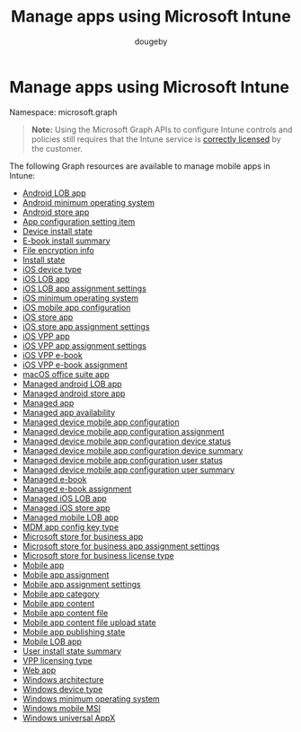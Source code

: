 ﻿---
title: "Manage apps using Microsoft Intune"
description: "The following Graph resources are available to manage mobile apps in Intune:  "
author: "dougeby"
localization_priority: Normal
ms.prod: "intune"
doc_type: conceptualPageType
---

# Manage apps using Microsoft Intune

Namespace: microsoft.graph

> **Note:** Using the Microsoft Graph APIs to configure Intune controls and policies still requires that the Intune service is [correctly licensed](https://www.microsoft.com/en-us/cloud-platform/microsoft-intune-pricing) by the customer.

The following Graph resources are available to manage mobile apps in Intune:  

- [Android LOB app](intune-apps-androidlobapp.md)
- [Android minimum operating system](intune-apps-androidminimumoperatingsystem.md)
- [Android store app](intune-apps-androidstoreapp.md)
- [App configuration setting item](intune-apps-appconfigurationsettingitem.md)
- [Device install state](intune-books-deviceinstallstate.md)
- [E-book install summary](intune-books-ebookinstallsummary.md)
- [File encryption info](intune-apps-fileencryptioninfo.md)
- [Install state](intune-books-installstate.md)
- [iOS device type](intune-apps-iosdevicetype.md)
- [iOS LOB app](intune-apps-ioslobapp.md)
- [iOS LOB app assignment settings](intune-apps-ioslobappassignmentsettings.md)
- [iOS minimum operating system](intune-apps-iosminimumoperatingsystem.md)
- [iOS mobile app configuration](intune-apps-iosmobileappconfiguration.md)
- [iOS store app](intune-apps-iosstoreapp.md)
- [iOS store app assignment settings](intune-apps-iosstoreappassignmentsettings.md)
- [iOS VPP app](intune-apps-iosvppapp.md)
- [iOS VPP app assignment settings](intune-apps-iosvppappassignmentsettings.md)
- [iOS VPP e-book](intune-books-iosvppebook.md)
- [iOS VPP e-book assignment](intune-books-iosvppebookassignment.md)
- [macOS office suite app](intune-apps-macosofficesuiteapp.md)
- [Managed android LOB app](intune-apps-managedandroidlobapp.md)
- [Managed android store app](intune-apps-managedandroidstoreapp.md)
- [Managed app](intune-apps-managedapp.md)
- [Managed app availability](intune-apps-managedappavailability.md)
- [Managed device mobile app configuration](intune-apps-manageddevicemobileappconfiguration.md)
- [Managed device mobile app configuration assignment](intune-apps-manageddevicemobileappconfigurationassignment.md)
- [Managed device mobile app configuration device status](intune-apps-manageddevicemobileappconfigurationdevicestatus.md)
- [Managed device mobile app configuration device summary](intune-apps-manageddevicemobileappconfigurationdevicesummary.md)
- [Managed device mobile app configuration user status](intune-apps-manageddevicemobileappconfigurationuserstatus.md)
- [Managed device mobile app configuration user summary](intune-apps-manageddevicemobileappconfigurationusersummary.md)
- [Managed e-book](intune-books-managedebook.md)
- [Managed e-book assignment](intune-books-managedebookassignment.md)
- [Managed iOS LOB app](intune-apps-managedioslobapp.md)
- [Managed iOS store app](intune-apps-managediosstoreapp.md)
- [Managed mobile LOB app](intune-apps-managedmobilelobapp.md)
- [MDM app config key type](intune-apps-mdmappconfigkeytype.md)
- [Microsoft store for business app](intune-apps-microsoftstoreforbusinessapp.md)
- [Microsoft store for business app assignment settings](intune-apps-microsoftstoreforbusinessappassignmentsettings.md)
- [Microsoft store for business license type](intune-apps-microsoftstoreforbusinesslicensetype.md)
- [Mobile app](intune-apps-mobileapp.md)
- [Mobile app assignment](intune-apps-mobileappassignment.md)
- [Mobile app assignment settings](intune-apps-mobileappassignmentsettings.md)
- [Mobile app category](intune-apps-mobileappcategory.md)
- [Mobile app content](intune-apps-mobileappcontent.md)
- [Mobile app content file](intune-apps-mobileappcontentfile.md)
- [Mobile app content file upload state](intune-apps-mobileappcontentfileuploadstate.md)
- [Mobile app publishing state](intune-apps-mobileapppublishingstate.md)
- [Mobile LOB app](intune-apps-mobilelobapp.md)
- [User install state summary](intune-books-userinstallstatesummary.md)
- [VPP licensing type](intune-apps-vpplicensingtype.md)
- [Web app](intune-apps-webapp.md)
- [Windows architecture](intune-apps-windowsarchitecture.md)
- [Windows device type](intune-apps-windowsdevicetype.md)
- [Windows minimum operating system](intune-apps-windowsminimumoperatingsystem.md)
- [Windows mobile MSI](intune-apps-windowsmobilemsi.md)
- [Windows universal AppX](intune-apps-windowsuniversalappx.md)
